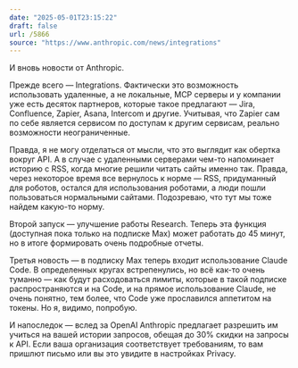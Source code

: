 ```yaml
---
date: "2025-05-01T23:15:22"
draft: false
url: /5866
source: "https://www.anthropic.com/news/integrations"
---
```


И вновь новости от Anthropic. 

Прежде всего — Integrations. Фактически это возможность использовать удаленные, а не локальные, MCP серверы и у компании уже есть десяток партнеров, которые такое предлагают — Jira, Confluence, Zapier, Asana, Intercom и другие. Учитывая, что Zapier сам по себе является сервисом по доступам к другим сервисам, реально возможности неограниченные.

Правда, я не могу отделаться от мысли, что это выглядит как обертка вокруг API. А в случае с удаленными серверами чем-то напоминает историю с RSS, когда многие решили читать сайты именно так. Правда, через некоторое время все вернулось к норме — RSS, придуманный для роботов, остался для использования роботами, а люди пошли пользоваться нормальными сайтами. Подозреваю, что тут мы тоже найдем какую-то норму.

Второй запуск — улучшение работы Research. Теперь эта функция (доступная пока только на подписке Max) может работать до 45 минут, но в итоге формировать очень подробные отчеты. 

Третья новость — в подписку Max теперь входит использование Claude Code. В определенных кругах встрепенулись, но всё как-то очень туманно — как будут расходоваться лимиты, которые в такой подписке распространяются и на Code, и на прямое использование Claude, не очень понятно, тем более, что Code уже прославился аппетитом на токены. Но я, видимо, попробую.

И напоследок — вслед за OpenAI Anthropic предлагает разрешить им учиться на вашей истории запросов, обещая до 30% скидки на запросы к API. Если ваша организация соответствует требованиям, то вам пришлют письмо или вы это увидите в настройках Privacy.